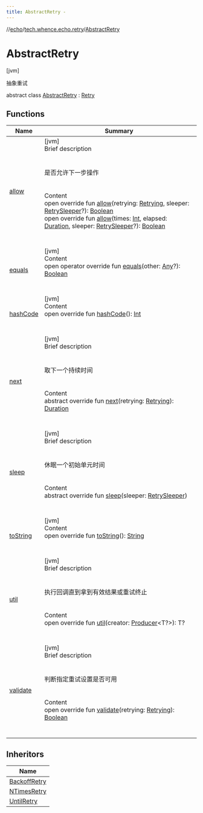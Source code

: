 ```yaml
---
title: AbstractRetry -
---
```

//[echo](../../index.md)/[tech.whence.echo.retry](../index.md)/[AbstractRetry](index.md)



# AbstractRetry  
 [jvm] 

抽象重试

abstract class [AbstractRetry](index.md) : [Retry](../-retry/index.md)   


## Functions  
  
|  Name|  Summary| 
|---|---|
| [allow](allow.md)| [jvm]  <br>Brief description  <br><br><br>是否允许下一步操作<br><br>  <br>Content  <br>open override fun [allow](allow.md)(retrying: [Retrying](../-retrying/index.md), sleeper: [RetrySleeper](../-retry-sleeper/index.md)?): [Boolean](https://kotlinlang.org/api/latest/jvm/stdlib/kotlin/-boolean/index.html)  <br>open override fun [allow](../-retry/allow.md)(times: [Int](https://kotlinlang.org/api/latest/jvm/stdlib/kotlin/-int/index.html), elapsed: [Duration](https://docs.oracle.com/javase/8/docs/api/java/time/Duration.html), sleeper: [RetrySleeper](../-retry-sleeper/index.md)?): [Boolean](https://kotlinlang.org/api/latest/jvm/stdlib/kotlin/-boolean/index.html)  <br><br><br>
| [equals](../../tech.whence.echo.webclient.response.exception/-response-unrecognized-exception/index.md#kotlin/Any/equals/#kotlin.Any?/PointingToDeclaration/)| [jvm]  <br>Content  <br>open operator override fun [equals](../../tech.whence.echo.webclient.response.exception/-response-unrecognized-exception/index.md#kotlin/Any/equals/#kotlin.Any?/PointingToDeclaration/)(other: [Any](https://kotlinlang.org/api/latest/jvm/stdlib/kotlin/-any/index.html)?): [Boolean](https://kotlinlang.org/api/latest/jvm/stdlib/kotlin/-boolean/index.html)  <br><br><br>
| [hashCode](../../tech.whence.echo.webclient.response.exception/-response-unrecognized-exception/index.md#kotlin/Any/hashCode/#/PointingToDeclaration/)| [jvm]  <br>Content  <br>open override fun [hashCode](../../tech.whence.echo.webclient.response.exception/-response-unrecognized-exception/index.md#kotlin/Any/hashCode/#/PointingToDeclaration/)(): [Int](https://kotlinlang.org/api/latest/jvm/stdlib/kotlin/-int/index.html)  <br><br><br>
| [next](../-retry/next.md)| [jvm]  <br>Brief description  <br><br><br>取下一个持续时间<br><br>  <br>Content  <br>abstract override fun [next](../-retry/next.md)(retrying: [Retrying](../-retrying/index.md)): [Duration](https://docs.oracle.com/javase/8/docs/api/java/time/Duration.html)  <br><br><br>
| [sleep](../-retry/sleep.md)| [jvm]  <br>Brief description  <br><br><br>休眠一个初始单元时间<br><br>  <br>Content  <br>abstract override fun [sleep](../-retry/sleep.md)(sleeper: [RetrySleeper](../-retry-sleeper/index.md))  <br><br><br>
| [toString](../../tech.whence.echo.webclient.response.exception/-response-unrecognized-exception/index.md#kotlin/Any/toString/#/PointingToDeclaration/)| [jvm]  <br>Content  <br>open override fun [toString](../../tech.whence.echo.webclient.response.exception/-response-unrecognized-exception/index.md#kotlin/Any/toString/#/PointingToDeclaration/)(): [String](https://kotlinlang.org/api/latest/jvm/stdlib/kotlin/-string/index.html)  <br><br><br>
| [util](../-retry/util.md)| [jvm]  <br>Brief description  <br><br><br>执行回调直到拿到有效结果或重试终止<br><br>  <br>Content  <br>open override fun <T> [util](../-retry/util.md)(creator: [Producer](../../tech.whence.echo.function/-producer/index.md)<T?>): T?  <br><br><br>
| [validate](validate.md)| [jvm]  <br>Brief description  <br><br><br>判断指定重试设置是否可用<br><br>  <br>Content  <br>open override fun [validate](validate.md)(retrying: [Retrying](../-retrying/index.md)): [Boolean](https://kotlinlang.org/api/latest/jvm/stdlib/kotlin/-boolean/index.html)  <br><br><br>


## Inheritors  
  
|  Name| 
|---|
| [BackoffRetry](../-backoff-retry/index.md)
| [NTimesRetry](../-n-times-retry/index.md)
| [UntilRetry](../-until-retry/index.md)

